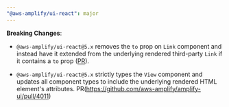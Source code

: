 ```yaml
---
"@aws-amplify/ui-react": major
---
```


**Breaking Changes**: 

- `@aws-amplify/ui-react@5.x` removes the `to` prop on `Link` component and instead have it extended from the underlying rendered third-party `Link` if it contains a `to` prop ([PR](https://github.com/aws-amplify/amplify-ui/pull/4011)).

- `@aws-amplify/ui-react@5.x` strictly types the `View` component and updates all component types to include the underlying rendered HTML element's attributes. PR(https://github.com/aws-amplify/amplify-ui/pull/4011)
